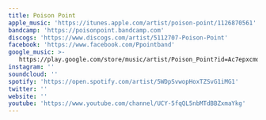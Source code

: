 ```yaml
---
title: Poison Point
apple_music: 'https://itunes.apple.com/artist/poison-point/1126870561'
bandcamp: 'https://poisonpoint.bandcamp.com'
discogs: 'https://www.discogs.com/artist/5112707-Poison-Point'
facebook: 'https://www.facebook.com/Ppointband'
google_music: >-
   https://play.google.com/store/music/artist/Poison_Point?id=Ac7epxcmdjrtrmboskvxyfzqkv4
instagram: ''
soundcloud: ''
spotify: 'https://open.spotify.com/artist/5WDpSvwopHoxTZSvG1iMG1'
twitter: ''
website: ''
youtube: 'https://www.youtube.com/channel/UCY-5fqQL5nbMTdBBZxmaYkg'
---
```

